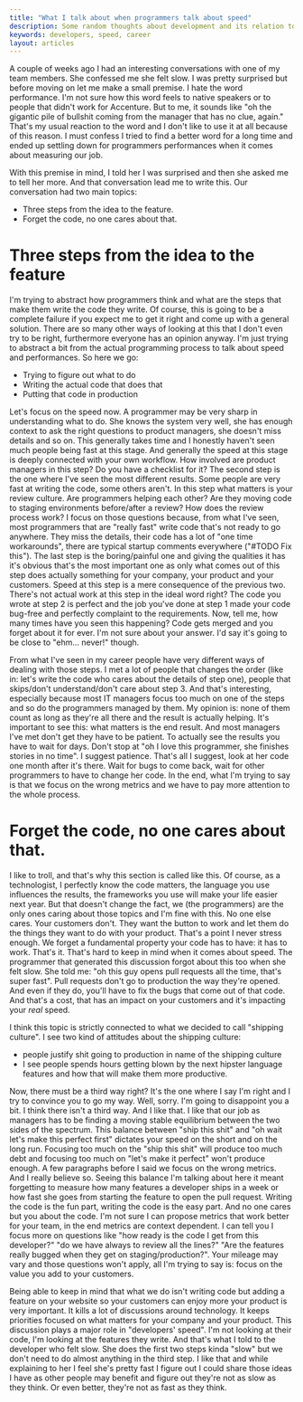 ```yaml
---
title: "What I talk about when programmers talk about speed"
description: Some random thoughts about development and its relation to speed
keywords: developers, speed, career
layout: articles
---
```


A couple of weeks ago I had an interesting conversations with one of my team
members. She confessed me she felt slow. I was pretty surprised but before
moving on let me make a small premise. I hate the word performance. I'm not
sure how this word feels to native speakers or to people that didn't work for
Accenture. But to me, it sounds like "oh the gigantic pile of bullshit coming
from the manager that has no clue, again." That's my usual reaction to the
word and I don't like to use it at all because of this reason. I must confess
I tried to find a better word for a long time and ended up settling down for
programmers performances when it comes about measuring our job.

With this premise in mind, I told her I was surprised and then she asked me to
tell her more. And that conversation lead me to write this. Our conversation
had two main topics:

- Three steps from the idea to the feature.
- Forget the code, no one cares about that.

# Three steps from the idea to the feature

I'm trying to abstract how programmers think and what are the steps that make
them write the code they write. Of course, this is going to be a complete
failure if you expect me to get it right and come up with a general solution.
There are so many other ways of looking at this that I don't even try to be
right, furthermore everyone has an opinion anyway. I'm just trying to abstract
a bit from the actual programming process to talk about speed and performances.
So here we go:

- Trying to figure out what to do
- Writing the actual code that does that
- Putting that code in production

Let's focus on the speed now. A programmer may be very sharp in understanding
what to do. She knows the system very well, she has enough context to ask the
right questions to product managers, she doesn't miss details and so on. This
generally takes time and I honestly haven't seen much people being fast at
this stage. And generally the speed at this stage is deeply connected with
your own workflow. How involved are product managers in this step? Do you have
a checklist for it?
The second step is the one where I've seen the most different results. Some
people are very fast at writing the code, some others aren't. In this step
what matters is your review culture. Are programmers helping each other? Are
they moving code to staging environments before/after a review? How does the
review process work? I focus on those questions because, from what I've seen,
most programmers that are "really fast" write code that's not ready to go
anywhere. They miss the details, their code has a lot of "one time
workarounds", there are typical startup comments everywhere ("#TODO Fix
this").
The last step is the boring/painful one and giving the qualities it has it's
obvious that's the most important one as only what comes out of this step does
actually something for your company, your product and your customers. Speed at
this step is a mere consequence of the previous two. There's not actual work
at this step in the ideal word right? The code you wrote at step 2 is perfect
and the job you've done at step 1 made your code bug-free and perfectly
complaint to the requirements. Now, tell me, how many times have you seen
this happening? Code gets merged and you forget about it for ever. I'm not
sure about your answer. I'd say it's going to be close to "ehm... never!"
though.

From what I've seen in my career people have very different ways of dealing
with those steps. I met a lot of people that changes the order (like in: let's
write the code who cares about the details of step one), people that
skips/don't understand/don't care about step 3. And that's interesting,
especially because most IT managers focus too much on one of the steps and so
do the programmers managed by them. My opinion is: none of them count as long
as they're all there and the result is actually helping. It's important to see
this: what matters is the end result. And most managers I've met don't get
they have to be patient. To actually see the results you have to wait for
days. Don't stop at "oh I love this programmer, she finishes stories in no
time". I suggest patience. That's all I suggest, look at her code one month
after it's there. Wait for bugs to come back, wait for other programmers to
have to change her code.
In the end, what I'm trying to say is that we focus on the wrong metrics and
we have to pay more attention to the whole process.

# Forget the code, no one cares about that.

I like to troll, and that's why this section is called like this. Of course,
as a technologist, I perfectly know the code matters, the language you use
influences the results, the frameworks you use will make your life easier next
year. But that doesn't change the fact, we (the programmers) are the only ones
caring about those topics and I'm fine with this. No one else cares. Your
customers don't. They want the button to work and let them do the things they
want to do with your product. That's a point I never stress enough. We forget
a fundamental property your code has to have: it has to work. That's it.
That's hard to keep in mind when it comes about speed. The programmer that
generated this discussion forgot about this too when she felt slow. She told
me: "oh this guy opens pull requests all the time, that's super fast". Pull
requests don't go to production the way they're opened. And even if they do,
you'll have to fix the bugs that come out of that code. And that's a cost,
that has an impact on your customers and it's impacting your _real_ speed.

I think this topic is strictly connected to what we decided to call "shipping
culture". I see two kind of attitudes about the shipping culture:

- people justify shit going to production in name of the shipping culture
- I see people spends hours getting blown by the next hipster language
  features and how that will make them more productive.

Now, there must be a third way right? It's the one where I say I'm right and I
try to convince you to go my way. Well, sorry. I'm going to disappoint you a
bit. I think there isn't a third way. And I like that. I like that our job as
managers has to be finding a moving stable equilibrium between the two sides
of the spectrum.  This balance between "ship this shit" and "oh wait let's
make this perfect first" dictates your speed on the short and on the long run.
Focusing too much on the "ship this shit" will produce too much debt and
focusing too much on "let's make it perfect" won't produce enough. A few
paragraphs before I said we focus on the wrong metrics. And I really believe
so. Seeing this balance I'm talking about here it meant forgetting to measure
how many features a developer ships in a week or how fast she goes from starting the
feature to open the pull request. Writing the code is the fun part, writing
the code is the easy part. And no one cares but you about the code. I'm not
sure I can propose metrics that work better for your team, in the end metrics
are context dependent. I can tell you I focus more on questions like "how
ready is the code I get from this developer?" "do we have always to review all
the lines?" "Are the features really bugged when they get on
staging/production?". Your mileage may vary and those questions won't apply,
all I'm trying to say is: focus on the value you add to your customers.

Being able to keep in mind that what we do isn't writing code but adding a
feature on your website so your customers can enjoy more your product is very
important. It kills a lot of discussions around technology. It keeps
priorities focused on what matters for your company and your product. This
discussion plays a major role in "developers' speed".  I'm not looking at
their code, I'm looking at the features they write. And that's what I told to
the developer who felt slow. She does the first two steps kinda "slow" but we
don't need to do almost anything in the third step. I like that and while
explaining to her I feel she's pretty fast I figure out I could share those
ideas I have as other people may benefit and figure out they're not as slow as
they think. Or even better, they're not as fast as they think.
